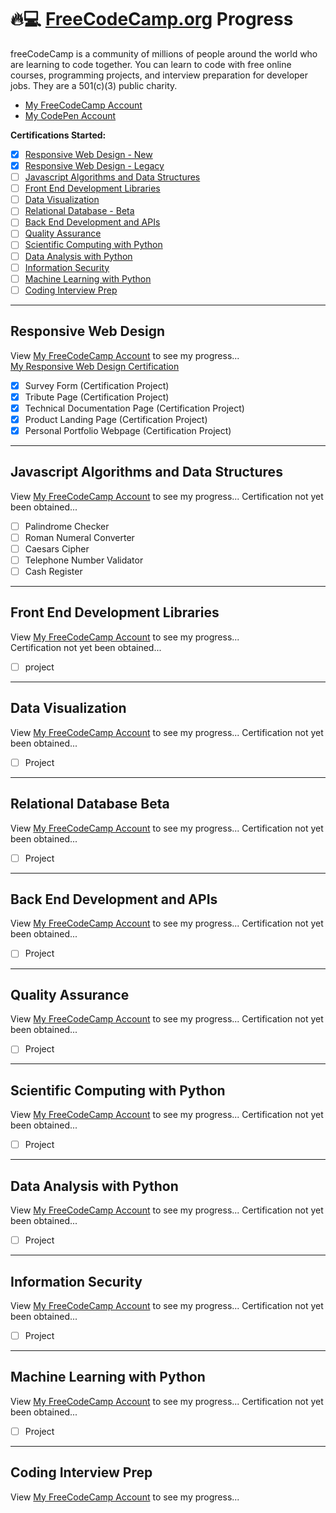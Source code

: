 # 🔥💻 [FreeCodeCamp.org](https://www.freecodecamp.org/) Progress
freeCodeCamp is a community of millions of people around the world who are learning to code together. You can learn to code with free online courses, programming projects, and interview preparation for developer jobs. They are a 501(c)(3) public charity.

- [My FreeCodeCamp Account](https://www.freecodecamp.org/alifelivedfully)
- [My CodePen Account](https://codepen.io/alifelivedfully/)

**Certifications Started:**
- [x] [Responsive Web Design - New](#responsive-web-design)
- [x] [Responsive Web Design - Legacy](#responsive-web-design)
- [ ] [Javascript Algorithms and Data Structures](#javascript-algorithms-and-data-structures)
- [ ] [Front End Development Libraries](#front-end-development-libraries)
- [ ] [Data Visualization](#data-visualization)
- [ ] [Relational Database - Beta](#relational-database-beta)
- [ ] [Back End Development and APIs](#back-end-development-and-apis)
- [ ] [Quality Assurance](#quality-assurance)
- [ ] [Scientific Computing with Python](#scientific-computing-with-python)
- [ ] [Data Analysis with Python](#data-analysis-with-python)
- [ ] [Information Security](#information-security)
- [ ] [Machine Learning with Python](#machine-learning-with-python)
- [ ] [Coding Interview Prep](#coding-interview-prep)

---

## Responsive Web Design
View [My FreeCodeCamp Account](https://www.freecodecamp.org/alifelivedfully) to see my progress...  
[My Responsive Web Design Certification](https://www.freecodecamp.org/certification/alifelivedfully/responsive-web-design)  

- [x] Survey Form (Certification Project)
- [x] Tribute Page (Certification Project)
- [x] Technical Documentation Page (Certification Project)
- [x] Product Landing Page (Certification Project)
- [x] Personal Portfolio Webpage (Certification Project)

---

## Javascript Algorithms and Data Structures 
View [My FreeCodeCamp Account](https://www.freecodecamp.org/alifelivedfully) to see my progress...
Certification not yet been obtained...  
<!--[My Javascript Algorithms and Data Structures Certification](https://www.freecodecamp.org/certification/alifelivedfully/javascript-algorithms-and-data-structures)  -->

- [ ] Palindrome Checker
- [ ] Roman Numeral Converter
- [ ] Caesars Cipher
- [ ] Telephone Number Validator
- [ ] Cash Register

---

## Front End Development Libraries 
View [My FreeCodeCamp Account](https://www.freecodecamp.org/alifelivedfully) to see my progress...  
Certification not yet been obtained...  
<!--[My Front End Development Libraries Certification](https://www.freecodecamp.org/certification/alifelivedfully/front-end-development-libraries)  -->

- [ ] project

---

## Data Visualization 
View [My FreeCodeCamp Account](https://www.freecodecamp.org/alifelivedfully) to see my progress...
Certification not yet been obtained...
<!--[My Data Visualization Certification](https://www.freecodecamp.org/certification/alifelivedfully/data-visualization)  -->

- [ ] Project

---

## Relational Database Beta
View [My FreeCodeCamp Account](https://www.freecodecamp.org/alifelivedfully) to see my progress...
Certification not yet been obtained...
<!--[My Relational Database Certification](https://www.freecodecamp.org/certification/alifelivedfully/relational-database)  -->

- [ ] Project

---

## Back End Development and APIs 
View [My FreeCodeCamp Account](https://www.freecodecamp.org/alifelivedfully) to see my progress...
Certification not yet been obtained...
<!--[My Back End Development and APIs Certification](https://www.freecodecamp.org/certification/alifelivedfully/back-end-development-and-apis)  -->

- [ ] Project

---

## Quality Assurance 
View [My FreeCodeCamp Account](https://www.freecodecamp.org/alifelivedfully) to see my progress...
Certification not yet been obtained...
<!--[My Quality Assurance Certification](https://www.freecodecamp.org/certification/alifelivedfully/quality-assurance)  -->

- [ ] Project

---

## Scientific Computing with Python 
View [My FreeCodeCamp Account](https://www.freecodecamp.org/alifelivedfully) to see my progress...
Certification not yet been obtained...
<!--[My Scientific Computing with Python Certification](https://www.freecodecamp.org/certification/alifelivedfully/scientific-computing-with-python)  -->

- [ ] Project

---

## Data Analysis with Python 
View [My FreeCodeCamp Account](https://www.freecodecamp.org/alifelivedfully) to see my progress...
Certification not yet been obtained...
<!--[My Data Analysis with Python Certification](https://www.freecodecamp.org/certification/alifelivedfully/data-analysis-with-python)  -->

- [ ] Project

---

## Information Security 
View [My FreeCodeCamp Account](https://www.freecodecamp.org/alifelivedfully) to see my progress...
Certification not yet been obtained...
<!--[My Information Security Certification](https://www.freecodecamp.org/certification/alifelivedfully/information-security)  -->

- [ ] Project

---

## Machine Learning with Python 
View [My FreeCodeCamp Account](https://www.freecodecamp.org/alifelivedfully) to see my progress...
Certification not yet been obtained...
<!--[My Machine Learning with Python Certification](https://www.freecodecamp.org/certification/alifelivedfully/machine-learning-with-python)  -->

- [ ] Project

---

## Coding Interview Prep
View [My FreeCodeCamp Account](https://www.freecodecamp.org/alifelivedfully) to see my progress...

